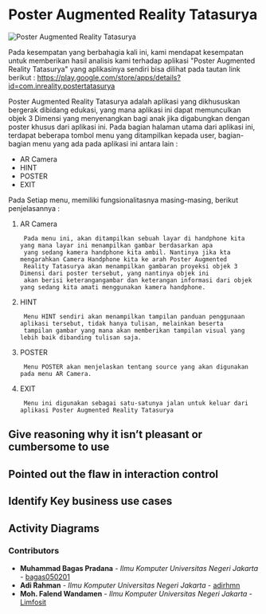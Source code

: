 # Poster Augmented Reality Tatasurya #

![Poster Augmented Reality Tatasurya](https://github.com/bagas050201/Assignment-Interaksi-Manusia-dan-Komputer-113/blob/hw2/Task%201%20Report/Poster%20Augmented%20Reality%20Tatatsurya.PNG)

Pada kesempatan yang berbahagia kali ini, kami mendapat kesempatan untuk memberikan hasil analisis kami terhadap aplikasi "Poster Augmented Reality Tatasurya" yang aplikasinya sendiri bisa dilihat pada tautan link berikut : https://play.google.com/store/apps/details?id=com.inreality.postertatasurya

Poster Augmented Reality Tatasurya adalah aplikasi yang dikhususkan bergerak dibidang edukasi, yang mana aplikasi ini dapat memunculkan objek 3 Dimensi yang menyenangkan bagi anak jika digabungkan dengan poster khusus dari aplikasi ini. Pada bagian halaman utama dari aplikasi ini, terdapat beberapa tombol menu yang ditampilkan kepada user, bagian-bagian menu yang ada pada aplikasi ini antara lain :

* AR Camera
* HINT
* POSTER
* EXIT

Pada Setiap menu, memiliki fungsionalitasnya masing-masing, berikut penjelasannya :

1. AR Camera

        Pada menu ini, akan ditampilkan sebuah layar di handphone kita yang mana layar ini menampilkan gambar berdasarkan apa 
        yang sedang kamera handphone kita ambil. Nantinya jika kta mengarahkan Camera Handphone kita ke arah Poster Augmented 
        Reality Tatasurya akan menampilkan gambaran proyeksi objek 3 Dimensi dari poster tersebut, yang nantinya objek ini 
        akan berisi keterangangambar dan keterangan informasi dari objek yang sedang kita amati menggunakan kamera handphone.
        
2. HINT

        Menu HINT sendiri akan menampilkan tampilan panduan penggunaan aplikasi tersebut, tidak hanya tulisan, melainkan beserta
        tampilan gambar yang mana akan memberikan tampilan visual yang lebih baik dibanding tulisan saja.

3. POSTER

        Menu POSTER akan menjelaskan tentang source yang akan digunakan pada menu AR Camera.

4. EXIT

        Menu ini digunakan sebagai satu-satunya jalan untuk keluar dari aplikasi Poster Augmented Reality Tatasurya
        
        
## Give reasoning why it isn’t pleasant or cumbersome to use ##

## Pointed out the flaw in interaction control ##

## Identify Key business use cases ##

## Activity Diagrams ##

### Contributors ###

* **Muhammad Bagas Pradana** - *Ilmu Komputer Universitas Negeri Jakarta* - [bagas050201](https://github.com/bagas050201)
* **Adi Rahman** - *Ilmu Komputer Universitas Negeri Jakarta* - [adirhmn](https://github.com/adirhmn)
* **Moh. Falend Wandamen** - *Ilmu Komputer Universitas Negeri Jakarta* - [Limfosit](https://github.com/Limfosit)
